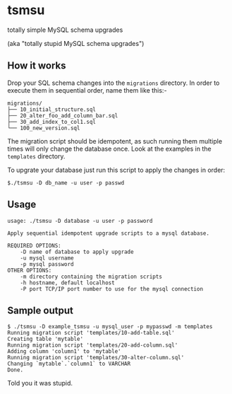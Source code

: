 # tsmsu

totally simple MySQL schema upgrades

(aka "totally stupid MySQL schema upgrades")


## How it works

Drop your SQL schema changes into the `migrations` directory. In order to 
execute them in sequential order, name them like this:-

    migrations/
    ├── 10_initial_structure.sql
    ├── 20_alter_foo_add_column_bar.sql
    ├── 30_add_index_to_col1.sql
    └── 100_new_version.sql

The migration script should be idempotent, as such running them multiple times
will only change the database once. Look at the examples in the `templates`
directory.

To upgrate your database just run this script to apply the changes in order:

    $./tsmsu -D db_name -u user -p passwd

## Usage

    usage: ./tsmsu -D database -u user -p password

    Apply sequential idempotent upgrade scripts to a mysql database.

    REQUIRED OPTIONS:
        -D name of database to apply upgrade
        -u mysql username
        -p mysql password
    OTHER OPTIONS:
        -m directory containing the migration scripts
        -h hostname, default localhost
        -P port TCP/IP port number to use for the mysql connection

## Sample output

    $ ./tsmsu -D example_tsmsu -u mysql_user -p mypasswd -m templates
    Running migration script 'templates/10-add-table.sql'
    Creating table 'mytable'
    Running migration script 'templates/20-add-column.sql'
    Adding column 'column1' to 'mytable'
    Running migration script 'templates/30-alter-column.sql'
    Changing `mytable`.`column1` to VARCHAR
    Done.

Told you it was stupid.

